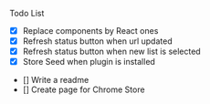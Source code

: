 Todo List

- [x] Replace components by React ones
- [x] Refresh status button when url updated
- [x] Refresh status button when new list is selected
- [x] Store Seed when plugin is installed
- [] Write a readme
- [] Create page for Chrome Store
